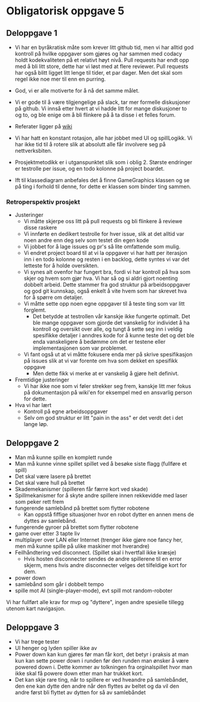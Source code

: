 # Obligatorisk oppgave 5

## Deloppgave 1

- Vi har en byråkratisk måte som krever litt github tid, men vi har alltid god kontroll på hvilke oppgaver som gjøres og har sammen med codacy holdt kodekvaliteten på et relativt høyt nivå. Pull requests har endt opp med å bli litt store, dette har vi løst med at flere reviewer. Pull requests har også blitt ligget litt lenge til tider, et par dager. Men det skal som regel ikke noe mer til enn en purring.
- God, vi er alle motiverte for å nå det samme målet.
- Vi er gode til å være tilgjengelige på slack, tar mer formelle diskusjoner på github. Vi innså etter hvert at vi hadde litt for mange diskusjoner to og to, og ble enige om å bli flinkere på å ta disse i et felles forum.
- Referater ligger på  [wiki](https://github.com/inf112-v19/Blodige-roboter/wiki)
- Vi har hatt en konstant rotasjon, alle har jobbet med UI og spillLogikk. Vi har ikke tid til å rotere slik at absolutt alle får involvere seg på nettverksbiten.
- Prosjektmetodikk er i utganspunktet slik som i oblig 2. Største endringer er testrolle per issue, og en todo kolonne på project boardet.

- Ift til klassediagram anbefales det å finne GameGraphics klassen og se på ting i forhold til denne, for dette er klassen som binder ting sammen.

### Retroperspektiv  prosjekt

- Justeringer
  - Vi måtte skjerpe oss litt på pull requests og bli flinkere å reviewe disse raskere
  - Vi innførte en dedikert testrolle for hver issue, slik at det alltid var noen andre enn deg selv som testet din egen kode
  - Vi jobbet for å lage issues og pr's så lite omfattende som mulig.
  - Vi endret project board til at vi la oppgaver vi har hatt per iterasjon inn i en todo kolonne og resten i en backlog, dette syntes vi var det letteste for å holde oversikten.
  - Vi synes alt ovenfor har fungert bra, fordi vi har kontroll på hva som skjer og hvem som gjør hva. Vi har så og si aldri gjort noenting dobbelt arbeid. Dette stammer fra god struktur på arbeidsoppgaver og god git kunnskap, også enkelt å vite hvem som har skrevet hva for å spørre om detaljer.
  - Vi måtte sette opp noen egne oppgaver til å teste ting som var litt forglemt.
    - Det betydde at testrollen vår kanskje ikke fungerte optimalt. Det ble mange oppgaver som gjorde det vanskelig for individet å ha kontroll og oversikt over alle, og tungt å sette seg inn i veldig spesifikke detaljer i anndres kode for å kunne teste det og det ble enda vanskeligere å bedømme om det er testene eller implementasjonen som var problemet.
  - Vi fant også ut at vi måtte fokusere enda mer på skrive spesifikasjon på issues slik at vi var forente om hva som dekket en spesifikk oppgave
    - Men dette fikk vi merke at er vanskelig å gjøre helt definivt.
- Fremtidige justeringer
  - Vi har ikke noe som vi føler strekker seg frem, kanskje litt mer fokus på dokumentasjon på wiki'en for eksempel med en ansvarlig person for dette.
- Hva vi har lært
  - Kontroll på egne arbeidsoppgaver
  - Selv om god struktur er litt "pain in the ass" er det verdt det i det lange løp.

## Deloppgave 2

- Man må kunne spille en komplett runde
- Man må kunne vinne spillet spillet ved å besøke siste flagg (fullføre et spill)
- Det skal være lasere på brettet
- Det skal være hull på brettet
- Skademekanismer (spilleren får færre kort ved skade)
- Spillmekanismer for å skyte andre spillere innen rekkevidde med laser som peker rett frem
- fungerende samlebånd på brettet som flytter robotene
  - Kan oppstå fiffige situasjoner hvor en robot dytter en annen mens de dyttes av samlebånd. 
- fungerende gyroer på brettet som flytter robotene
- game over etter 3 tapte liv
- multiplayer over LAN eller Internet (trenger ikke gjøre noe fancy her, men må kunne spille på ulike maskiner mot hverandre)
- Feilhåndtering ved disconnect. (Spillet skal i hvertfall ikke kræsje)
  - Hvis hosten disconnecter sendes de andre spillerene til en error skjerm, mens hvis andre disconnecter velges det tilfeldige kort for dem.
- power down
- samlebånd som går i dobbelt tempo
- spille mot AI (single-player-mode), evt spill mot random-roboter

Vi har fullført alle krav for mvp og "dyttere", ingen andre spesielle tillegg utenom kart navigasjon.

## Deloppgave 3

- Vi har trege tester
- UI henger og lyden spiller ikke av
- Power down kan kun gjøres før man får kort, det betyr i praksis at man kun kan sette power down i runden før den runden man ønsker å være powered down i. Dette kommer av tolkningen fra orginalspillet hvor man ikke skal få powere down etter man har trukket kort.
- Det kan skje rare ting, når to spillere er ved hveandre på samlebåndet, den ene kan dytte den andre når den flyttes av beltet og da vil den andre først bli flyttet av dytten for så av samlebåndet
